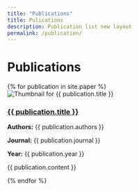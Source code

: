 ```yaml
---
title: "Publications"
title: Pulications
description: Publication list new layout
permalink: /publication/
---
```


<h1>Publications</h1>
<div class="publications-list">
    {% for publication in site.paper %}
    <div class="publication-item">
        <img src="{{ publication.thumbnail }}" alt="Thumbnail for {{ publication.title }}" class="publication-thumbnail">
        <div class="publication-details">
            <h3><a href="{{ publication.link }}">{{ publication.title }}</a></h3>
            <p><strong>Authors:</strong> {{ publication.authors }}</p>
            <p><strong>Journal:</strong> {{ publication.journal }}</p>
            <p><strong>Year:</strong> {{ publication.year }}</p>
            <p>{{ publication.content }}</p>
        </div>
    </div>
    {% endfor %}
</div>
